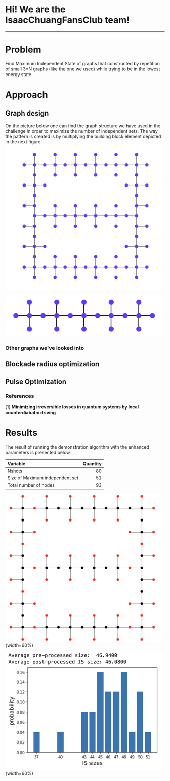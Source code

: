 # Hi! We are the IsaacChuangFansClub team!

---

# Problem

Find Maximum Independent State of graphs that constructed by repetition of small 3*N graphs (like the one we used) while trying to be in the lowest energy state.

# Approach 



## Graph design
On the picture below one can find the graph structure we have used in the challenge in order to maximize the number of independent sets. The way the pattern is created is by multiplying the building block element depicted in the next figure. 
![Graph structure](./assests/graph.png)

![Building block element](./assests/element.png)

### Other graphs we've looked into

## Blockade radius optimization

## Pulse Optimization

### References

[1] **Minimizing irreversible losses in quantum systems by local counterdiabatic driving**

# Results
The result of running the demonstration algorithm with the enhanced parameters is presented below.

|Variable|Quantity|
|:----|----:|
|Nshots|80|
|Size of Maximum independent set|51|
|Total number of nodes|93|


![Graph result](./assests/result.png){width=60%}

![Graph shots analysis](./assests/analysis.png){width=60%}
